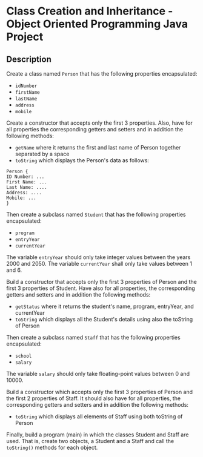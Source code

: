 # Class Creation and Inheritance - Object Oriented Programming Java Project

## Description

Create a class named `Person` that has the following properties encapsulated:
- `idNumber`
- `firstName`
- `lastName`
- `address`
- `mobile`

Create a constructor that accepts only the first 3 properties. Also, have for all properties the corresponding getters and setters and in addition the following methods:
- `getName` where it returns the first and last name of Person together separated by a space
- `toString` which displays the Person's data as follows:
```
Person {
ID Number: ...
First Name: ...
Last Name: ....
Address: ....
Mobile: ...
}
```

Then create a subclass named `Student` that has the following properties encapsulated:
- `program`
- `entryYear`
- `currentYear`

The variable `entryYear` should only take integer values between the years 2000 and 2050.
The variable `currentYear` shall only take values between 1 and 6.

Build a constructor that accepts only the first 3 properties of Person and the first 3 properties of Student. Have also for all properties, the corresponding getters and setters and in addition the following methods:
- `getStatus` where it returns the student's name, program, entryYear, and currentYear
- `toString` which displays all the Student's details using also the toString of Person

Then create a subclass named `Staff` that has the following properties encapsulated:
- `school`
- `salary`

The variable `salary` should only take floating-point values between 0 and 10000.

Build a constructor which accepts only the first 3 properties of Person and the first 2 properties of Staff. It should also have for all properties, the corresponding getters and setters and in addition the following methods:
- `toString` which displays all elements of Staff using both toString of Person

Finally, build a program (main) in which the classes Student and Staff are used. That is, create two objects, a Student and a Staff and call the `toString()` methods for each object.
